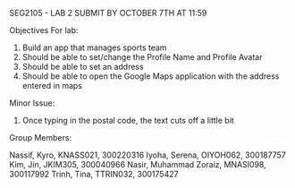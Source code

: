 SEG2105 - LAB 2
SUBMIT BY OCTOBER 7TH AT 11:59

Objectives For lab:

1. Build an app that manages sports team
2. Should be able to set/change the Profile Name and Profile Avatar 
3. Should be able to set an address
4. Should be able to open the Google Maps application with the address entered in maps

Minor Issue:

1. Once typing in the postal code, the text cuts off a little bit

Group Members:

Nassif, Kyro, KNASS021, 300220316
Iyoha, Serena, OIYOH062, 300187757
Kim, Jin, JKIM305, 300040966
Nasir, Muhammad Zoraiz, MNASI098, 300117992
Trinh, Tina, TTRIN032, 300175427

